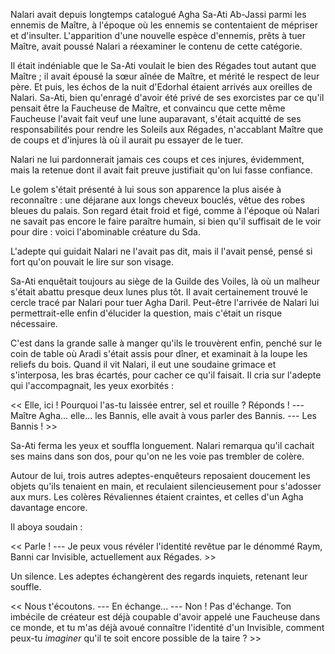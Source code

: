 Nalari avait depuis longtemps catalogué Agha Sa-Ati Ab-Jassi parmi les ennemis de Maître, à l'époque où les ennemis se contentaient de mépriser et d'insulter. L'apparition d'une nouvelle espèce d'ennemis, prêts à tuer Maître, avait poussé Nalari a réexaminer le contenu de cette catégorie.

Il était indéniable que le Sa-Ati voulait le bien des Régades tout autant que Maître ; il avait épousé la sœur aînée de Maître, et mérité le respect de leur père. Et puis, les échos de la nuit d'Edorhal étaient arrivés aux oreilles de Nalari. Sa-Ati, bien qu'enragé d'avoir été privé de ses exorcistes par ce qu'il pensait être la Faucheuse de Maître, et convaincu que cette même Faucheuse l'avait fait veuf une lune auparavant, s'était acquitté de ses responsabilités pour rendre les Soleils aux Régades, n'accablant Maître que de coups et d'injures là où il aurait pu essayer de le tuer. 

Nalari ne lui pardonnerait jamais ces coups et ces injures, évidemment, mais la retenue dont il avait fait preuve justifiait qu'on lui fasse confiance. 

Le golem s'était présenté à lui sous son apparence la plus aisée à reconnaître : une déjarane aux longs cheveux bouclés, vêtue des robes bleues du palais. Son regard était froid et figé, comme à l'époque où Nalari ne savait pas encore le faire paraître humain, si bien qu'il suffisait de le voir pour dire : voici l'abominable créature du Sda. 

L'adepte qui guidait Nalari ne l'avait pas dit, mais il l'avait pensé, pensé si fort qu'on pouvait le lire sur son visage. 

Sa-Ati enquêtait toujours au siège de la Guilde des Voiles, là où un malheur s'était abattu presque deux lunes plus tôt. Il avait certainement trouvé le cercle tracé par Nalari pour tuer Agha Daril. Peut-être l'arrivée de Nalari lui permettrait-elle enfin d'élucider la question, mais c'était un risque nécessaire. 

C'est dans la grande salle à manger qu'ils le trouvèrent enfin, penché sur le coin de table où Aradi s'était assis pour dîner, et examinait à la loupe les reliefs du bois. Quand il vit Nalari, il eut une soudaine grimace et s'interposa, les bras écartés, pour cacher ce qu'il faisait. Il cria sur l'adepte qui l'accompagnait, les yeux exorbités :

<< Elle, ici ! Pourquoi l'as-tu laissée entrer, sel et rouille ? Réponds ! 
--- Maître Agha... elle... les Bannis, elle avait à vous parler des Bannis. 
--- Les Bannis ! >>

Sa-Ati ferma les yeux et souffla longuement. Nalari remarqua qu'il cachait ses mains dans son dos, pour qu'on ne les voie pas trembler de colère. 

Autour de lui, trois autres adeptes-enquêteurs reposaient doucement les objets qu'ils tenaient en main, et reculaient silencieusement pour s'adosser aux murs. Les colères Révaliennes étaient craintes, et celles d'un Agha davantage encore. 

Il aboya soudain : 

<< Parle ! 
--- Je peux vous révéler l'identité revêtue par le dénommé Raym, Banni car Invisible, actuellement aux Régades. >>

Un silence. Les adeptes échangèrent des regards inquiets, retenant leur souffle. 

<< Nous t'écoutons. 
--- En échange...
--- Non ! Pas d'échange. Ton imbécile de créateur est déjà coupable d'avoir appelé une Faucheuse dans ce monde, et tu m'as déjà avoué connaître l'identité d'un Invisible, comment peux-tu _imaginer_ qu'il te soit encore possible de la taire ? >>

